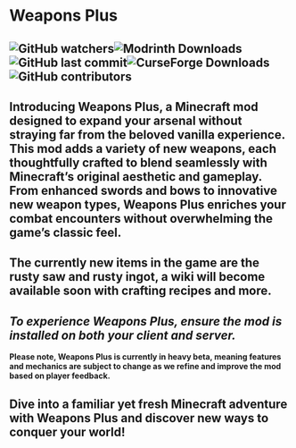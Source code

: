 Weapons Plus 
============

<img alt="GitHub watchers" src="https://img.shields.io/github/watchers/mouse0017782/weapons-plus-mc?style=for-the-badge&logo=GitHub"><img alt="Modrinth Downloads" src="https://img.shields.io/modrinth/dt/t0y3hXUc?style=for-the-badge&logo=modrinth&color=0%2C%20255%2C%200"><img alt="GitHub last commit" src="https://img.shields.io/github/last-commit/mouse0017782/weapons-plus-mc?display_timestamp=committer&style=for-the-badge"><img alt="CurseForge Downloads" src="https://img.shields.io/curseforge/dt/1058184?style=for-the-badge&logo=curseforge"><img alt="GitHub contributors" src="https://img.shields.io/github/contributors/mouse0017782/weapons-plus-mc?style=for-the-badge&logo=github">
---
Introducing Weapons Plus, a Minecraft mod designed to expand your arsenal without straying far from the beloved vanilla experience. This mod adds a variety of new weapons, each thoughtfully crafted to blend seamlessly with Minecraft’s original aesthetic and gameplay. From enhanced swords and bows to innovative new weapon types, Weapons Plus enriches your combat encounters without overwhelming the game’s classic feel.
---
The currently new items in the game are the rusty saw and rusty ingot, a wiki will become available soon with crafting recipes and more.
---
_**To experience Weapons Plus, ensure the mod is installed on both your client and server.**_
---
**Please note, Weapons Plus is currently in heavy beta, meaning features and mechanics are subject to change as we refine and improve the mod based on player feedback.**

Dive into a familiar yet fresh Minecraft adventure with Weapons Plus and discover new ways to conquer your world!
---
